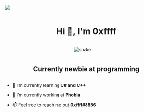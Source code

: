 
<!--horizontal divider(gradiant)-->
<img src="https://user-images.githubusercontent.com/73097560/115834477-dbab4500-a447-11eb-908a-139a6edaec5c.gif">

<!--h1 without bottom border-->
<div id="user-content-toc">
  <ul align="center">
    <summary><h1 style="display: inline-block">Hi 👋, I'm 0xffff</h1></summary>
  </ul>
</div>


<!--- snake -->
<div align="center">
  <img  src="https://github.com/0xLizard/0xLizard/grid-snake.svg"
       alt="snake" /></a>
</div>


<!--h2 without bottom border-->
<div id="user-content-toc">
  <ul align="center">
    <summary><h2 style="display: inline-block">Currently newbie at programming</h2></summary>
  </ul>
</div>


<!--Intro start-->
- 🌱 I’m currently learning **C# and C++**

- 🔭 I’m currently working at **Phobia**

- 📫 Feel free to reach me out **0xffff#8856**
<!--Intro end-->

